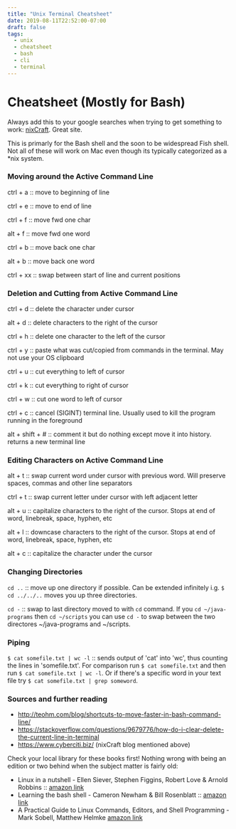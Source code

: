 ```yaml
---
title: "Unix Terminal Cheatsheet"
date: 2019-08-11T22:52:00-07:00
draft: false
tags:
  - unix
  - cheatsheet
  - bash
  - cli
  - terminal
---
```


# Cheatsheet (Mostly for Bash)
Always add this to your google searches when trying to get something to work: [nixCraft](https://www.cyberciti.biz/).  Great site.

This is primarly for the Bash shell and the soon to be widespread Fish shell.  Not all of these will work on Mac even though its typically categorized as a *nix system.

### Moving around the Active Command Line
ctrl + a :: move to beginning of line

ctrl + e :: move to end of  line

ctrl + f :: move fwd one char

alt + f :: move fwd one word

ctrl + b :: move back one char

alt + b :: move back one word

ctrl + xx :: swap between start of line and current positions

### Deletion and Cutting from Active Command Line
ctrl + d :: delete the character under cursor

alt + d :: delete characters to the right of the cursor

ctrl + h :: delete one character to the left of the cursor

ctrl + y :: paste what was cut/copied from commands in the terminal.  May not use your OS clipboard

ctrl + u :: cut everything to left of cursor

ctrl + k :: cut  everything to right of cursor

ctrl + w :: cut one word to left of cursor

ctrl + c :: cancel (SIGINT) terminal line.  Usually used to kill the program running in the foreground

alt + shift + # :: comment it but do nothing except move it into history.  returns a new terminal line

### Editing Characters on Active Command Line
alt + t :: swap current word under cursor with previous word.  Will preserve spaces, commas and other line separators

ctrl + t :: swap current letter under cursor with left adjacent letter

alt + u :: capitalize characters to the right of the cursor.  Stops at end of word, linebreak, space, hyphen, etc

alt + l :: downcase characters to the right of the cursor. Stops at end of word, linebreak, space, hyphen, etc

alt + c :: capitalize the character under the cursor

### Changing Directories
`cd ..` :: move up one directory if possible.  Can be extended infinitely i.g. `$ cd ../../..` moves you up three directories.

`cd -` :: swap to last directory moved to with `cd` command.  If you `cd ~/java-programs` then `cd ~/scripts` you can use `cd -` to swap between the two directores ~/java-programs and ~/scripts.

### Piping
`$ cat somefile.txt | wc -l` :: sends output of 'cat' into 'wc', thus counting the lines in 'somefile.txt'.  For comparison run `$ cat somefile.txt` and then run `$ cat somefile.txt | wc -l`.  Or if there's a specific word in your text file try `$ cat somefile.txt | grep someword`.

### Sources and further reading
* http://teohm.com/blog/shortcuts-to-move-faster-in-bash-command-line/
* https://stackoverflow.com/questions/9679776/how-do-i-clear-delete-the-current-line-in-terminal
* https://www.cyberciti.biz/ (nixCraft blog mentioned above)

Check your local library for these books first!  Nothing wrong with being an edition or two behind when the subject matter is fairly old:

* Linux in a nutshell - Ellen Siever, Stephen Figgins, Robert Love & Arnold Robbins :: [amazon link](https://www.amazon.com/0596154488-9780596154486-Linux-Nutshell-Paperback/dp/B07L5BZDB2/ref=sr_1_2?keywords=linux+in+a+nutshell+sixth+edition&qid=1565670362&s=gateway&sr=8-2)
* Learning the bash shell - Cameron Newham & Bill Rosenblatt :: [amazon link](https://www.amazon.com/Learning-bash-Shell-Programming-Nutshell/dp/0596009658/ref=sr_1_2?keywords=bash+learning+the+bash+shell&qid=1565670350&s=gateway&sr=8-2) 
* A Practical Guide to Linux Commands, Editors, and Shell Programming - Mark Sobell, Matthew Helmke [amazon link](https://www.amazon.com/Practical-Guide-Commands-Editors-Programming/dp/0134774604/ref=sr_1_1?keywords=sobell+linux+commands+editors%2C+and+shell+programming&qid=1565670716&s=gateway&sr=8-1)


